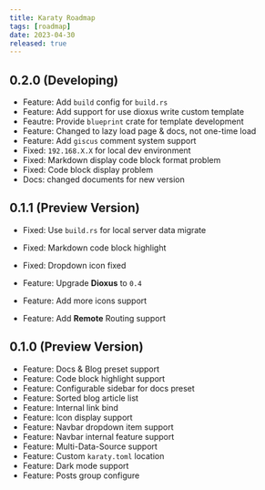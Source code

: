 ```yaml
---
title: Karaty Roadmap
tags: [roadmap]
date: 2023-04-30
released: true
---
```


## 0.2.0 (Developing)

- Feature: Add `build` config for `build.rs`
- Feature: Add support for use dioxus write custom template
- Feautre: Provide `blueprint` crate for template development
- Feature: Changed to lazy load page & docs, not one-time load
- Feature: Add `giscus` comment system support
- Fixed: `192.168.X.X` for local dev environment
- Fixed: Markdown display code block format problem
- Fixed: Code block display problem
- Docs: changed documents for new version

## 0.1.1 (Preview Version)

- Fixed: Use `build.rs` for local server data migrate
- Fixed: Markdown code block highlight
- Fixed: Dropdown icon fixed

- Feature: Upgrade **Dioxus** to `0.4`
- Feature: Add more icons support
- Feature: Add **Remote** Routing support

## 0.1.0 (Preview Version)

- Feature: Docs & Blog preset support
- Feature: Code block highlight support
- Feature: Configurable sidebar for docs preset
- Feature: Sorted blog article list
- Feature: Internal link bind
- Feature: Icon display support
- Feature: Navbar dropdown item support
- Feature: Navbar internal feature support
- Feature: Multi-Data-Source support
- Feature: Custom `karaty.toml` location
- Feature: Dark mode support
- Feature: Posts group configure
